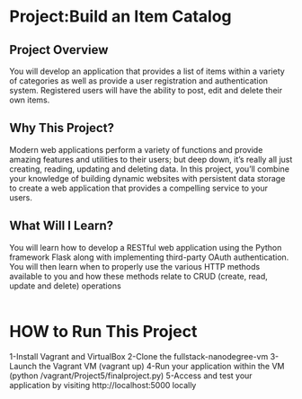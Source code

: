 # Project:Build an Item Catalog
<h2>Project Overview</h2>
You will develop an application that provides a list of items within a variety of categories as well as provide a user registration and authentication system. Registered users will have the ability to post, edit and delete their own items.

<h2>Why This Project?</h2>
Modern web applications perform a variety of functions and provide amazing features and utilities to their users; but deep down, it’s really all just creating, reading, updating and deleting data. In this project, you’ll combine your knowledge of building dynamic websites with persistent data storage to create a web application that provides a compelling service to your users.

<h2>What Will I Learn?</h2>
You will learn how to develop a RESTful web application using the Python framework Flask along with implementing third-party OAuth authentication. You will then learn when to properly use the various HTTP methods available to you and how these methods relate to CRUD (create, read, update and delete) operations
<br><br>
<h1>HOW to Run This Project </h1>
1-Install Vagrant and VirtualBox
2-Clone the fullstack-nanodegree-vm
3-Launch the Vagrant VM (vagrant up)
4-Run your application within the VM (python /vagrant/Project5/finalproject.py)
5-Access and test your application by visiting http://localhost:5000 locally
